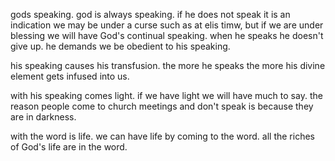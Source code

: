 gods speaking. god is always speaking. if he does not speak it is an indication
we may be under a curse such as at elis timw, but if we are under blessing we will
have God's continual speaking. when he speaks he doesn't give up. he demands we be
obedient to his speaking.

his speaking causes his transfusion. the more he speaks the more his divine element
gets infused into us.

with his speaking comes light. if we have light we will have much to say. the reason people come to church meetings and don't speak is because they are in darkness.

with the word is life. we can have life by coming to the word. all the riches of God's life are in the word.
